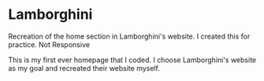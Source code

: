 # Lamborghini
Recreation of the home section in Lamborghini's website. I created this for practice. Not Responsive

This is my first ever homepage that I coded. I choose Lamborghini's website as my goal and recreated their website myself. 
